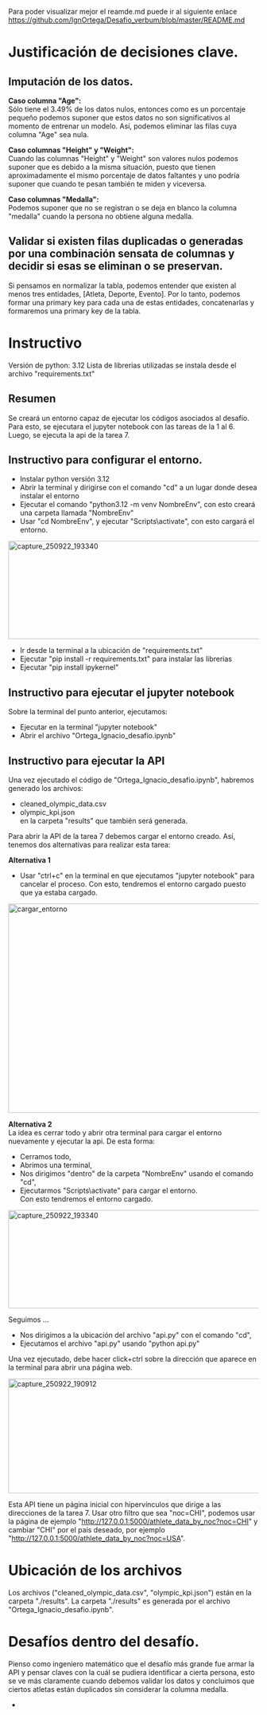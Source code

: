 Para poder visualizar mejor el reamde.md puede ir al siguiente enlace https://github.com/IgnOrtega/Desafio_verbum/blob/master/README.md

# Justificación de decisiones clave.
## Imputación de los datos.
**Caso columna "Age":**  
Sólo tiene el $3.49\%$ de los datos nulos, entonces como es un porcentaje pequeño podemos suponer que estos datos no son significativos al momento de entrenar un modelo. Así, podemos eliminar las filas cuya columna "Age" sea nula.

**Caso columnas "Height" y "Weight":**  
Cuando las columnas "Height" y "Weight" son valores nulos podemos suponer que es debido a la misma situación, puesto que tienen aproximadamente el mismo porcentaje de datos faltantes y uno podría suponer que cuando te pesan también te miden y viceversa.

**Caso columnas "Medalla":**  
Podemos suponer que no se registran o se deja en blanco la columna "medalla" cuando la persona no obtiene alguna medalla.

## Validar si existen filas duplicadas o generadas por una combinación sensata de columnas y decidir si esas se eliminan o se preservan.
Si pensamos en normalizar la tabla, podemos entender que existen al menos tres entidades, [Atleta, Deporte, Evento]. Por lo tanto, podemos formar una primary key para cada una de estas entidades, concatenarlas y formaremos una primary key de la tabla. 

# Instructivo
Versión de python: 3.12
Lista de librerias utilizadas se instala desde el archivo "requirements.txt"

## Resumen
Se creará un entorno capaz de ejecutar los códigos asociados al desafío. Para esto, se ejecutara el jupyter notebook con las tareas de la 1 al 6. Luego, se ejecuta la api de la tarea 7.


## Instructivo para configurar el entorno.
- Instalar python versión 3.12
- Abrir la terminal y dirigirse con el comando "cd" a un lugar donde desea instalar el entorno
- Ejecutar el comando "python3.12 -m venv NombreEnv",  con esto creará una carpeta llamada "NombreEnv"
- Usar "cd NombreEnv", y ejecutar "Scripts\activate", con esto cargará el entorno.
<img width="1272" height="197" alt="capture_250922_193340" src="https://github.com/user-attachments/assets/2ec75fd3-7c9d-4e18-b6bb-80d63cdd4e49" />

- Ir desde la terminal a la ubicación de "requirements.txt"
- Ejecutar "pip install -r requirements.txt" para instalar las librerias
- Ejecutar "pip install ipykernel"

## Instructivo para ejecutar el jupyter notebook
Sobre la terminal del punto anterior, ejecutamos:
- Ejecutar en la terminal "jupyter notebook"
- Abrir el archivo "Ortega_Ignacio_desafio.ipynb"

## Instructivo para ejecutar la API
Una vez ejecutado el código de "Ortega_Ignacio_desafio.ipynb", habremos generado los archivos:
- cleaned_olympic_data.csv
- olympic_kpi.json  
en la carpeta "results" que también será generada.

Para abrir la API de la tarea 7 debemos cargar el entorno creado. Así, tenemos dos alternativas para realizar esta tarea: 

**Alternativa 1**  
- Usar "ctrl+c" en la terminal en que ejecutamos "jupyter notebook" para cancelar el proceso.
Con esto, tendremos el entorno cargado puesto que ya estaba cargado.
<img width="1897" height="420" alt="cargar_entorno" src="https://github.com/user-attachments/assets/5f4f1ecb-c956-4250-b462-86130999ed81" />

**Alternativa 2**  
La idea es cerrar todo y abrir otra terminal para cargar el entorno nuevamente y ejecutar la api. 
De esta forma:
- Cerramos todo,
- Abrimos una terminal,
- Nos dirigimos "dentro" de la carpeta "NombreEnv" usando el comando "cd",
- Ejecutarmos "Scripts\activate" para cargar el entorno.  
Con esto tendremos el entorno cargado.
<img width="1272" height="197" alt="capture_250922_193340" src="https://github.com/user-attachments/assets/2ec75fd3-7c9d-4e18-b6bb-80d63cdd4e49" />

Seguimos ...
- Nos dirigimos a la ubicación del archivo "api.py" con el comando "cd",
- Ejecutamos el archivo "api.py" usando "python api.py"

Una vez ejecutado, debe hacer click+ctrl sobre la dirección que aparece en la terminal para abrir una página web.

<img width="1436" height="230" alt="capture_250922_190912" src="https://github.com/user-attachments/assets/0a544002-f343-495d-a80b-fc530c173232" />

Esta API tiene un página inicial con hipervínculos que dirige a las direcciones de la tarea 7. Usar otro filtro que sea "noc=CHI", podemos usar la página de ejemplo "http://127.0.0.1:5000/athlete_data_by_noc?noc=CHI" y cambiar "CHI" por el país deseado, por ejemplo "http://127.0.0.1:5000/athlete_data_by_noc?noc=USA".

# Ubicación de los archivos
Los archivos ("cleaned_olympic_data.csv", "olympic_kpi.json") están en la carpeta "./results". La carpeta "./results" es generada por el archivo "Ortega_Ignacio_desafio.ipynb".

# Desafíos dentro del desafío.
Pienso como ingeniero matemático que el desafío más grande fue armar la API y pensar claves con la cuál se pudiera identificar a cierta persona, esto se ve más claramente cuando debemos validar los datos y concluimos que ciertos atletas están duplicados sin considerar la columna medalla.







- 
